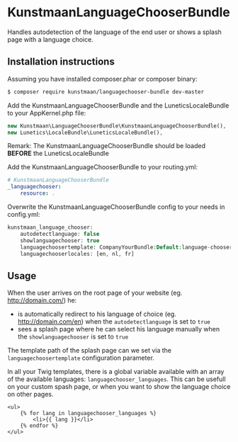 KunstmaanLanguageChooserBundle
==============================

Handles autodetection of the language of the end user or shows a splash page with a language choice.


Installation instructions
-------------------------

Assuming you have installed composer.phar or composer binary:

``` bash
$ composer require kunstmaan/languagechooser-bundle dev-master
```

Add the KunstmaanLanguageChooserBundle and the LuneticsLocaleBundle to your AppKernel.php file:

``` php
new Kunstmaan\LanguageChooserBundle\KunstmaanLanguageChooserBundle(),
new Lunetics\LocaleBundle\LuneticsLocaleBundle(),
```

Remark: The KunstmaanLanguageChooserBundle should be loaded __BEFORE__ the LuneticsLocaleBundle

Add the KunstmaanLanguageChooserBundle to your routing.yml:

``` yaml
# KunstmaanLanguageChooserBundle
_languagechooser:
    resource: .
```

Overwrite the KunstmaanLanguageChooserBundle config to your needs in config.yml:

``` php
kunstmaan_language_chooser:
    autodetectlanguage: false
    showlanguagechooser: true
    languagechoosertemplate: CompanyYourBundle:Default:language-chooser.html.twig
    languagechooserlocales: [en, nl, fr]
```

Usage
-----

When the user arrives on the root page of your website (eg. http://domain.com/) he:
- is automatically redirect to his language of choice (eg. http://domain.com/en) when the `autodetectlanguage` is set to `true`
- sees a splash page where he can select his language manually when the `showlanguagechooser` is set to `true`

The template path of the splash page can we set via the `languagechoosertemplate` configuration parameter.

In all your Twig templates, there is a global variable available with an array of the available languages: `languagechooser_languages`.
This can be usefull on your custom spash page, or when you want to show the language choice on other pages.

```
<ul>
    {% for lang in languagechooser_languages %}
        <li>{{ lang }}</li>
    {% endfor %}
</ul>
```
